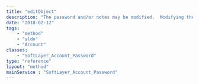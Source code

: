 ```yaml
---
title: "editObject"
description: "The password and/or notes may be modified.  Modifying the EVault passwords here will also update the password the Webcc interface will use. "
date: "2018-02-12"
tags:
    - "method"
    - "sldn"
    - "Account"
classes:
    - "SoftLayer_Account_Password"
type: "reference"
layout: "method"
mainService : "SoftLayer_Account_Password"
---
```

